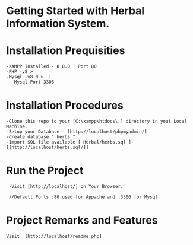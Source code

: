 # Getting Started with Herbal Information System.

# Installation Prequisities
    -XAMPP Installed - 8.0.0 | Port 80  
    -PHP -v8 >
    -Mysql -v8.0 >  |
    -  Mysql Port 3306

# Installation Procedures

    -Clone this repo to your [C:\xampp\htdocs\ ] directory in yout Local Machine.
    -Setup your Database - [http://localhost/phpmyadmin/]
    -Create database " herbs "
    -Import SQL file available [ Herbal/herbs.sql ]- [[http://localhost/herbs.sql/]]

# Run the Project
     -Visit [http://localhost/] on Your Browser.

     //Default Ports :80 used for Appache and :3306 for Mysql

# Project Remarks and Features
    Visit  [http://localhost/readme.php]
   


